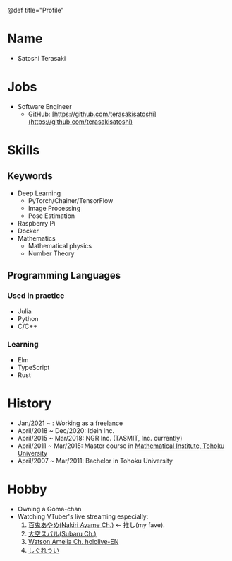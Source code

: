 @def title="Profile"

# Name

- Satoshi Terasaki

# Jobs

- Software Engineer
  - GitHub: [https://github.com/terasakisatoshi](https://github.com/terasakisatoshi)

# Skills

## Keywords

- Deep Learning 
  - PyTorch/Chainer/TensorFlow
  - Image Processing
  - Pose Estimation
- Raspberry Pi
- Docker
- Mathematics
  - Mathematical physics
  - Number Theory

## Programming Languages

### Used in practice

- Julia
- Python 
- C/C++

### Learning

- Elm
- TypeScript
- Rust

# History

- Jan/2021 ~ : Working as a freelance
- April/2018 ~ Dec/2020:  Idein Inc.
- April/2015 ~ Mar/2018:  NGR Inc. (TASMIT, Inc. currently)
- April/2011 ~ Mar/2015:  Master course in [Mathematical Institute, Tohoku University](https://www.sci.tohoku.ac.jp/english/department/)
- April/2007 ~ Mar/2011:  Bachelor in Tohoku University 


# Hobby

- Owning a Goma-chan
- Watching VTuber's live streaming especially:
  1. [百鬼あやめ(Nakiri Ayame Ch.)](https://www.youtube.com/channel/UC7fk0CB07ly8oSl0aqKkqFg) $\leftarrow$ 推し(my fave).
  1. [大空スバル(Subaru Ch.)](https://www.youtube.com/channel/UCvzGlP9oQwU--Y0r9id_jnA)
  1. [Watson Amelia Ch. hololive-EN](https://www.youtube.com/channel/UCyl1z3jo3XHR1riLFKG5UAg)
  1. [しぐれうい](https://www.youtube.com/channel/UCt30jJgChL8qeT9VPadidSw)
